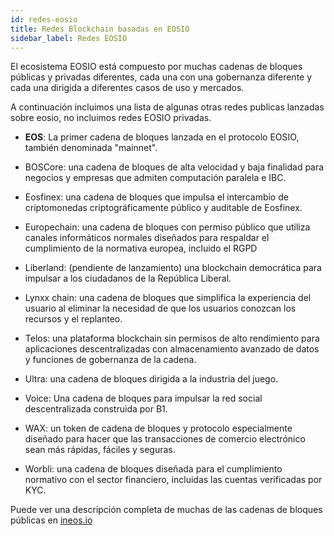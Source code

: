 ```yaml
---
id: redes-eosio
title: Redes Blockchain basadas en EOSIO 
sidebar_label: Redes EOSIO
---
```


El ecosistema EOSIO está compuesto por muchas cadenas de bloques públicas y privadas diferentes, cada una con una gobernanza diferente y cada una dirigida a diferentes casos de uso y mercados.

A continuación incluimos una lista de algunas otras redes publicas lanzadas sobre eosio, no incluimos redes EOSIO privadas.


- **EOS**: La primer cadena de bloques lanzada en el protocolo EOSIO, también denominada "mainnet".

- BOSCore: una cadena de bloques de alta velocidad y baja finalidad para negocios y empresas que admiten computación paralela e IBC.

- Eosfinex: una cadena de bloques que impulsa el intercambio de criptomonedas criptográficamente público y auditable de Eosfinex.

- Europechain: una cadena de bloques con permiso público que utiliza canales informáticos normales diseñados para respaldar el cumplimiento de la normativa europea, incluido el RGPD

- Liberland: (pendiente de lanzamiento) una blockchain democrática para impulsar a los ciudadanos de la República Liberal.

- Lynxx chain: una cadena de bloques que simplifica la experiencia del usuario al eliminar la necesidad de que los usuarios conozcan los recursos y el replanteo.

- Telos: una plataforma blockchain sin permisos de alto rendimiento para aplicaciones descentralizadas con almacenamiento avanzado de datos y funciones de gobernanza de la cadena.

- Ultra: una cadena de bloques dirigida a la industria del juego.

- Voice: Una cadena de bloques para impulsar la red social descentralizada construida por B1.

- WAX: un token de cadena de bloques y protocolo especialmente diseñado para hacer que las transacciones de comercio electrónico sean más rápidas, fáciles y seguras.

- Worbli: una cadena de bloques diseñada para el cumplimiento normativo con el sector financiero, incluidas las cuentas verificadas por KYC.


Puede ver una descripción completa de muchas de las cadenas de bloques públicas en [ineos.io](https://ineos.io/)

